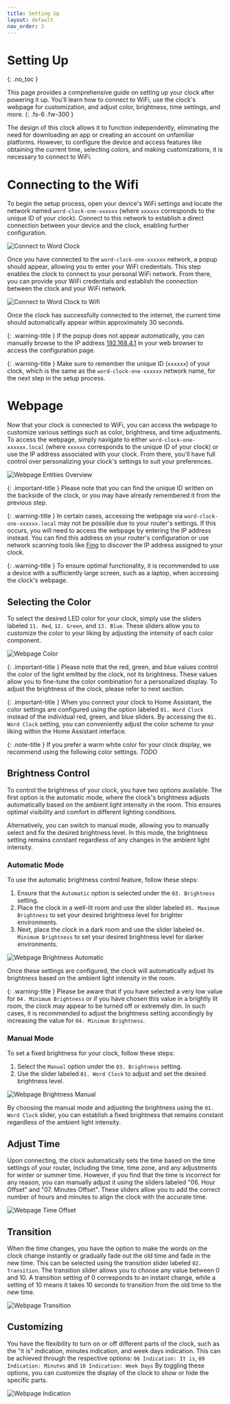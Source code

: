 ```yaml
---
title: Setting Up
layout: default
nav_order: 3
---
```


# Setting Up

{: .no_toc }

This page provides a comprehensive guide on setting up your clock after powering it up. You'll learn how to connect to WiFi, use the clock's webpage for customization, and adjust color, brightness, time settings, and more.
{: .fs-6 .fw-300 }

The design of this clock allows it to function independently, eliminating the need for downloading an app or creating an account on unfamiliar platforms. However, to configure the device and access features like obtaining the current time, selecting colors, and making customizations, it is necessary to connect to WiFi. 

# Connecting to the Wifi

To begin the setup process, open your device's WiFi settings and locate the network named `word-clock-one-xxxxxx` (where `xxxxxx` corresponds to the unique ID of your clock). Connect to this network to establish a direct connection between your device and the clock, enabling further configuration.

![Connect to Word Clock](https://skyextechnologies.github.io/word-clock-one/images/wifi-connect-to-word-clock-crop.png)

Once you have connected to the `word-clock-one-xxxxxx` network, a popup should appear, allowing you to enter your WiFi credentials. This step enables the clock to connect to your personal WiFi network. From there, you can provide your WiFi credentials and establish the connection between the clock and your WiFi network.

![Connect to Word Clock to Wifi](https://skyextechnologies.github.io/word-clock-one/images/wifi-connect-crop.png)

Once the clock has successfully connected to the internet, the current time should automatically appear within approximately 30 seconds.

{: .warning-title }
If the popup does not appear automatically, you can manually browse to the IP address [192.168.4.1](http://192.168.4.1) in your web browser to access the configuration page.

{: .warning-title }
Make sure to remember the unique ID (`xxxxxx`) of your clock, which is the same as the `word-clock-one-xxxxxx` network name, for the next step in the setup process.

# Webpage
Now that your clock is connected to WiFi, you can access the webpage to customize various settings such as color, brightness, and time adjustments. To access the webpage, simply navigate to either `word-clock-one-xxxxxx.local` (where `xxxxxx` corresponds to the unique ID of your clock) or use the IP address associated with your clock. From there, you'll have full control over personalizing your clock's settings to suit your preferences.

![Webpage Entities Overview](https://skyextechnologies.github.io/word-clock-one/images/web-server-entities-overview.png)

{: .important-title }
Please note that you can find the unique ID written on the backside of the clock, or you may have already remembered it from the previous step. 

{: .warning-title }
In certain cases, accessing the webpage via `word-clock-one-xxxxxx.local` may not be possible due to your router's settings. If this occurs, you will need to access the webpage by entering the IP address instead. You can find this address on your router's configuration or use network scanning tools like [Fing](https://www.fing.com/) to discover the IP address assigned to your clock.

{: .warning-title }
To ensure optimal functionality, it is recommended to use a device with a sufficiently large screen, such as a laptop, when accessing the clock's webpage. 

## Selecting the Color
To select the desired LED color for your clock, simply use the sliders labeled `11. Red`, `12. Green`, and `13. Blue`. These sliders allow you to customize the color to your liking by adjusting the intensity of each color component.

![Webpage Color](https://skyextechnologies.github.io/word-clock-one/images/web-server-entities-overview-color-marked-only.png)

{: .important-title }
Please note that the red, green, and blue values control the color of the light emitted by the clock, not its brightness. These values allow you to fine-tune the color combination for a personalized display. To adjust the brightness of the clock, please refer to next section.

{: .important-title }
When you connect your clock to Home Assistant, the color settings are configured using the option labeled `01. Word Clock` instead of the individual red, green, and blue sliders. By accessing the `01. Word Clock` setting, you can conveniently adjust the color scheme to your liking within the Home Assistant interface.

{: .note-title }
If you prefer a warm white color for your clock display, we recommend using the following color settings. *TODO*

## Brightness Control
To control the brightness of your clock, you have two options available. The first option is the automatic mode, where the clock's brightness adjusts automatically based on the ambient light intensity in the room. This ensures optimal visibility and comfort in different lighting conditions.

Alternatively, you can switch to manual mode, allowing you to manually select and fix the desired brightness level. In this mode, the brightness setting remains constant regardless of any changes in the ambient light intensity. 

### Automatic Mode
To use the automatic brightness control feature, follow these steps:

1. Ensure that the `Automatic` option is selected under the `03. Brightness` setting.
2. Place the clock in a well-lit room and use the slider labeled `05. Maximum Brightness` to set your desired brightness level for brighter environments.
3. Next, place the clock in a dark room and use the slider labeled `04. Minimum Brightness` to set your desired brightness level for darker environments.

![Webpage Brightness Automatic](https://skyextechnologies.github.io/word-clock-one/images/web-server-entities-overview-brightness-marked-only.png)

Once these settings are configured, the clock will automatically adjust its brightness based on the ambient light intensity in the room.

{: .warning-title }
Please be aware that if you have selected a very low value for `04. Minimum Brightness` or if you have chosen this value in a brightly lit room, the clock may appear to be turned off or extremely dim. In such cases, it is recommended to adjust the brightness setting accordingly by increasing the value for `04. Minimum Brightness`.

### Manual Mode
To set a fixed brightness for your clock, follow these steps:

1. Select the `Manual` option under the `03. Brightness` setting.
2. Use the slider labeled `01. Word Clock` to adjust and set the desired brightness level.

![Webpage Brightness Manual](https://skyextechnologies.github.io/word-clock-one/images/web-server-entities-overview-word-clock-marked-only.png)

By choosing the manual mode and adjusting the brightness using the `01. Word Clock` slider, you can establish a fixed brightness that remains constant regardless of the ambient light intensity. 

## Adjust Time
Upon connecting, the clock automatically sets the time based on the time settings of your router, including the time, time zone, and any adjustments for winter or summer time. However, if you find that the time is incorrect for any reason, you can manually adjust it using the sliders labeled "06. Hour Offset" and "07. Minutes Offset". These sliders allow you to add the correct number of hours and minutes to align the clock with the accurate time. 

![Webpage Time Offset](https://skyextechnologies.github.io/word-clock-one/images/web-server-entities-overview-offset-marked-only.png)

## Transition
When the time changes, you have the option to make the words on the clock change instantly or gradually fade out the old time and fade in the new time. This can be selected using the transition slider labeled `02. Transition`. The transition slider allows you to choose any value between 0 and 10. A transition setting of 0 corresponds to an instant change, while a setting of 10 means it takes 10 seconds to transition from the old time to the new time.

![Webpage Transition](https://skyextechnologies.github.io/word-clock-one/images/web-server-entities-overview-transition-marked-only.png)

## Customizing
You have the flexibility to turn on or off different parts of the clock, such as the "it is" indication, minutes indication, and week days indication. This can be achieved through the respective options: `08 Indication: It is`, `09 Indication: Minutes` and `10 Indication: Week Days` By toggling these options, you can customize the display of the clock to show or hide the specific parts.

![Webpage Indication](https://skyextechnologies.github.io/word-clock-one/images/web-server-entities-overview-indication-marked-only.png)